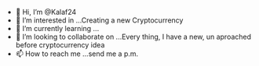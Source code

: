 - 👋 Hi, I’m @Kalaf24
- 👀 I’m interested in ...Creating a new Cryptocurrency
- 🌱 I’m currently learning ...
- 💞️ I’m looking to collaborate on ...Every thing, I have a new, un aproached before cryptocurrency idea
- 📫 How to reach me ...send me a p.m.

<!---
Kalaf24/Kalaf24 is a ✨ special ✨ repository because its `README.md` (this file) appears on your GitHub profile.
You can click the Preview link to take a look at your changes.
--->
